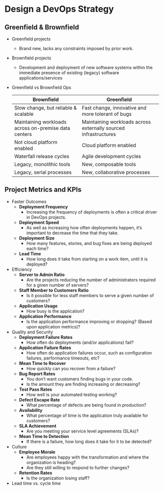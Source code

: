 # Design a DevOps Strategy

## Greenfield & Brownfield

- Greenfield projects
  - Brand new, lacks any constraints imposed by prior work.
- Brownfield projects
  - Development and deployment of new software systems within the immediate presence of existing (legacy) software applications/services
- Greenfield vs Brownfield Ops

  | Brownfield | Greenfield |
  | ------------|------------|
  | Slow change, but reliable & scalable | Fast change, innovative and more tolerant of bugs |
  | Maintaining workloads across on-premise data centers | Maintaining workloads across externally sourced infrastructures |
  | Not cloud platform enabled | Cloud platform enabled |
  | Waterfall release cycles | Agile development cycles |
  | Legacy, monolithic tools | New, composable tools |
  | Legacy, serial processes | New, collaborative processes |

## Project Metrics and KPIs

- Faster Outcomes
  - **Deployment Frequency**
    - Increasing the frequency of deployments is often a critical driver in DevOps projects.
  - **Deployment Speed**
    - As well as increasing how often deployments happen, it’s important to decrease the time that they take.
  - **Deployment Size**
    - How many features, stories, and bug fixes are being deployed each time?
  - **Lead Time**
    - How long does it take from starting on a work item, until it is deployed?
- Efficiency
  - **Server to Admin Ratio**
    - Are the projects reducing the number of administrators required for a given number of servers?
  - **Staff Member to Customers Ratio**
    - Is it possible for less staff members to serve a given number of customers?
  - **Application Usage**
    - How busy is the application?
  - **Application Performance**
    - Is the application performance improving or dropping? (Based upon application metrics)?
- Quality and Security
  - **Deployment Failure Rates**
    - How often do deployments (and/or applications) fail?
  - **Application Failure Rates**
    - How often do application failures occur, such as configuration failures, performance timeouts, etc?
  - **Mean Time to Recover**
    - How quickly can you recover from a failure?
  - **Bug Report Rates**
    - You don’t want customers finding bugs in your code.
    - Is the amount they are finding increasing or decreasing?
  - **Test Pass Rates**
    - How well is your automated testing working?
  - **Defect Escape Rate**
    - What percentage of defects are being found in production?
  - **Availability**
    - What percentage of time is the application truly available for customers?
  - **SLA Achievement**
    - Are you meeting your service level agreements (SLAs)?
  - **Mean Time to Detection**
    - If there is a failure, how long does it take for it to be detected?
- Culture
  - **Employee Morale**
    - Are employees happy with the transformation and where the organization is heading?
    - Are they still willing to respond to further changes?
  - **Retention Rates**
    - Is the organization losing staff?
- Lead time vs. cycle time
